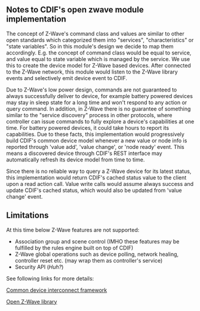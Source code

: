 Notes to CDIF's open zwave module implementation
---------------------------------------
The concept of Z-Wave's command class and values are similar to other open standards which categorized them into "services", "characteristics" or "state variables". So in this module's design we decide to map them accordingly. E.g. the concept of command class would be equal to service, and value equal to state variable which is managed by the service. We use this to create the device model for Z-Wave based devices. After connected to the Z-Wave network, this module would listen to the Z-Wave library events and selectively emit device event to CDIF.

Due to Z-Wave's low power design, commands are not guaranteed to always successfully deliver to device, for example battery powered devices may stay in sleep state for a long time and won't respond to any action or query command. In addition, in Z-Wave there is no guarantee of something similar to the "service discovery" process in other protocols, where controller can issue commands to fully explore a device's capabilities at one time. For battery powered devices, it could take hours to report its capabilities. Due to these facts, this implementation would progressively build CDIF's common device model whenever a new value or node info is reported through 'value add', 'value change', or 'node ready' event. This means a discovered device through CDIF's REST interface may automatically refresh its device model from time to time.

Since there is no reliable way to query a Z-Wave device for its latest status, this implementation would return CDIF's cached status value to the client upon a read action call. Value write calls would assume always success and update CDIF's cached status, which would also be updated from 'value change' event.

Limitations
-----------
At this time below Z-Wave features are not supported:
* Association group and scene control (IMHO these features may be fulfilled by the rules engine built on top of CDIF)
* Z-Wave global operations such as device polling, network healing, controller reset etc. (may wrap them as controller's service)
* Security API (*Huh?*)



See following links for more details: <br/>

[Common device interconnect framework](https://github.com/out4b/cdif)

[Open Z-Wave library](https://github.com/jperkin/node-openzwave)

